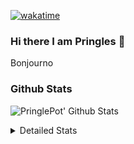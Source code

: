 [![wakatime](https://wakatime.com/badge/user/abd317df-612e-44b4-8787-15db7b574b2f.svg)](https://wakatime.com/@abd317df-612e-44b4-8787-15db7b574b2f)
### Hi there I am Pringles 👋

Bonjourno

### Github Stats
![PringlePot' Github Stats](https://github-readme-stats.vercel.app/api?username=PringlePot&show_icons=true&theme=dark&count_private=true)

<details>
  <summary>Detailed Stats</summary>
    
<!--START_SECTION:waka-->
![Code Time](http://img.shields.io/badge/Code%20Time-388%20hrs%2031%20mins-blue)

![Profile Views](http://img.shields.io/badge/Profile%20Views-3-blue)

![Lines of code](https://img.shields.io/badge/From%20Hello%20World%20I%27ve%20Written-110%20Thousand%20lines%20of%20code-blue)

**🐱 My GitHub Data** 

> 🏆 29 Contributions in the Year 2022
 > 
> 📦 90.5 kB Used in GitHub's Storage 
 > 
> 💼 Opted to Hire
 > 
> 📜 9 Public Repositories 
 > 
> 🔑 11 Private Repositories  
 > 
**I'm an Early 🐤** 

```text
🌞 Morning    121 commits    ████░░░░░░░░░░░░░░░░░░░░░   18.17% 
🌆 Daytime    273 commits    ██████████░░░░░░░░░░░░░░░   40.99% 
🌃 Evening    272 commits    ██████████░░░░░░░░░░░░░░░   40.84% 
🌙 Night      0 commits      ░░░░░░░░░░░░░░░░░░░░░░░░░   0.0%

```
📅 **I'm Most Productive on Sunday** 

```text
Monday       130 commits    █████░░░░░░░░░░░░░░░░░░░░   19.52% 
Tuesday      59 commits     ██░░░░░░░░░░░░░░░░░░░░░░░   8.86% 
Wednesday    69 commits     ██░░░░░░░░░░░░░░░░░░░░░░░   10.36% 
Thursday     94 commits     ███░░░░░░░░░░░░░░░░░░░░░░   14.11% 
Friday       45 commits     █░░░░░░░░░░░░░░░░░░░░░░░░   6.76% 
Saturday     121 commits    ████░░░░░░░░░░░░░░░░░░░░░   18.17% 
Sunday       148 commits    █████░░░░░░░░░░░░░░░░░░░░   22.22%

```


📊 **This Week I Spent My Time On** 

```text
⌚︎ Time Zone: Europe/Amsterdam

💬 Programming Languages: 
Go                       7 hrs 16 mins       ███████████░░░░░░░░░░░░░░   45.46% 
TypeScript               6 hrs 57 mins       ██████████░░░░░░░░░░░░░░░   43.44% 
CSS                      54 mins             █░░░░░░░░░░░░░░░░░░░░░░░░   5.68% 
Docker                   16 mins             ░░░░░░░░░░░░░░░░░░░░░░░░░   1.68% 
Markdown                 10 mins             ░░░░░░░░░░░░░░░░░░░░░░░░░   1.04%

🔥 Editors: 
WebStorm                 8 hrs 1 min         ████████████░░░░░░░░░░░░░   50.18% 
GoLand                   7 hrs 58 mins       ████████████░░░░░░░░░░░░░   49.82%

🐱‍💻 Projects: 
Frontend                 8 hrs 22 mins       █████████████░░░░░░░░░░░░   52.28% 
Backend                  6 hrs 40 mins       ██████████░░░░░░░░░░░░░░░   41.64% 
MCsniperGO               58 mins             █░░░░░░░░░░░░░░░░░░░░░░░░   6.08%

💻 Operating System: 
Windows                  16 hrs              █████████████████████████   100.0%

```

**I Mostly Code in Java** 

```text
Java                     7 repos             ███████████░░░░░░░░░░░░░░   43.75% 
JavaScript               2 repos             ███░░░░░░░░░░░░░░░░░░░░░░   12.5% 
TypeScript               2 repos             ███░░░░░░░░░░░░░░░░░░░░░░   12.5% 
Python                   1 repo              █░░░░░░░░░░░░░░░░░░░░░░░░   6.25% 
Kotlin                   1 repo              █░░░░░░░░░░░░░░░░░░░░░░░░   6.25%

```


**Timeline**

![Chart not found](https://raw.githubusercontent.com/PringlePot/PringlePot/main/charts/bar_graph.png) 


 Last Updated on 02/02/2022 00:40:23 UTC
<!--END_SECTION:waka-->

</details>
